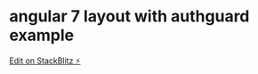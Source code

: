 # angular 7 layout with authguard example

[Edit on StackBlitz ⚡️](https://stackblitz.com/edit/angular-61wd1d)
